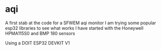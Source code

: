 # aqi
A first stab at the code for a SFWEM aqi monitor 
I am trying some popular esp32 libraries to see what works 
I have started with the Honeywell HPMA115S0 and BMP 180 sensors

Using a DOIT ESP32 DEVKIT V1
